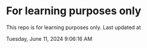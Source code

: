 # For learning purposes only
This repo is for learning purposes only.
Last updated at

Tuesday, June 11, 2024 9:06:16 AM

